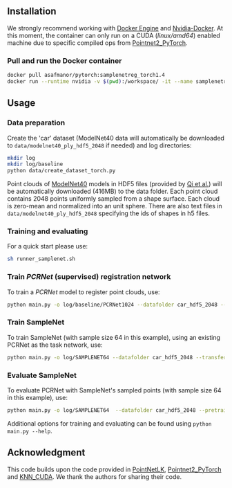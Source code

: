 ## Installation
We strongly recommend working with <a href="https://hub.docker.com/search/?type=edition&offering=community" target="_blank">Docker Engine</a> and <a href="https://github.com/NVIDIA/nvidia-docker/tree/master">Nvidia-Docker</a>.
At this moment, the container can only run on a CUDA (_linux/amd64_) enabled machine due to specific compiled ops from <a href="https://github.com/erikwijmans/Pointnet2_PyTorch">Pointnet2_PyTorch</a>.

### Pull and run the Docker container
```bash
docker pull asafmanor/pytorch:samplenetreg_torch1.4
docker run --runtime nvidia -v $(pwd):/workspace/ -it --name samplenetreg asafmanor/pytorch:samplenetreg_torch1.4
```

## Usage
### Data preparation
Create the 'car' dataset (ModelNet40 data will automatically be downloaded to `data/modelnet40_ply_hdf5_2048` if needed) and log directories:
```bash
mkdir log
mkdir log/baseline
python data/create_dataset_torch.py
```
Point clouds of <a href="http://modelnet.cs.princeton.edu/" target="_blank">ModelNet40</a> models in HDF5 files (provided by <a href="https://github.com/charlesq34/pointnet" target="_blank">Qi et al.</a>) will be automatically downloaded (416MB) to the data folder. Each point cloud contains 2048 points uniformly sampled from a shape surface. Each cloud is zero-mean and normalized into an unit sphere. There are also text files in `data/modelnet40_ply_hdf5_2048` specifying the ids of shapes in h5 files.

### Training and evaluating
For a quick start please use:
```bash
sh runner_samplenet.sh
```

### Train *PCRNet* (supervised) registration network
To train a *PCRNet* model to register point clouds, use:
```bash
python main.py -o log/baseline/PCRNet1024 --datafolder car_hdf5_2048 --sampler none --train-pcrnet --epochs 500
```

### Train SampleNet
To train SampleNet (with sample size 64 in this example), using an existing PCRNet as the task network, use:
```bash
python main.py -o log/SAMPLENET64 --datafolder car_hdf5_2048 --transfer-from log/baseline/PCRNet1024_model_best.pth --sampler samplenet --train-samplenet --num-out-points 64
```

### Evaluate SampleNet
To evaluate PCRNet with SampleNet's sampled points (with sample size 64 in this example), use:
```bash
python main.py -o log/SAMPLENET64  --datafolder car_hdf5_2048 --pretrained log/SAMPLENET64_model_best.pth --sampler samplenet --num-out-points 64 --test
```

Additional options for training and evaluating can be found using `python main.py --help`.

## Acknowledgment
This code builds upon the code provided in <a href="https://github.com/hmgoforth/PointNetLK">PointNetLK</a>, <a href="https://github.com/erikwijmans/Pointnet2_PyTorch">Pointnet2_PyTorch</a> and <a href="https://github.com/unlimblue/KNN_CUDA">KNN_CUDA</a>. We thank the authors for sharing their code.

